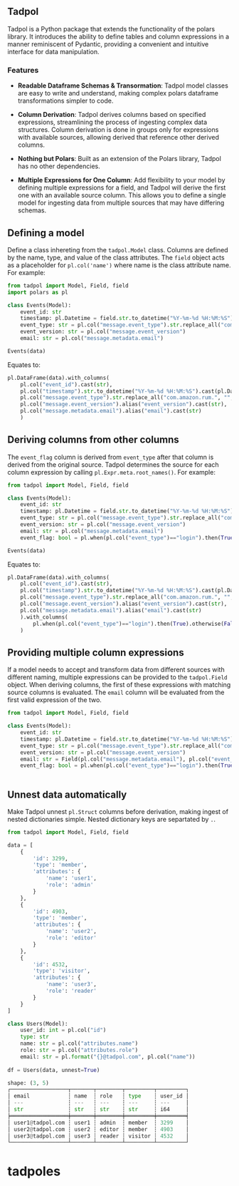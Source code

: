 ## Tadpol

Tadpol is a Python package that extends the functionality of the polars library. It introduces the ability to define tables and column expressions in a manner reminiscent of Pydantic, providing a convenient and intuitive interface for data manipulation.

### Features

- **Readable Dataframe Schemas & Transormation**: Tadpol model classes are easy to write and understand, making complex polars dataframe transformations simpler to code.
  
- **Column Derivation**: Tadpol derives columns based on specified expressions, streamlining the process of ingesting complex data structures. Column derivation is done in groups only for expressions with available sources, allowing derived that reference other derived columns.

- **Nothing but Polars**: Built as an extension of the Polars library, Tadpol has no other dependencies.

- **Multiple Expressions for One Column**: Add flexibility to your model by defining multiple expressions for a field, and Tadpol will derive the first one with an available source column. This allows you to define a single model for ingesting data from multiple sources that may have differing schemas.


## Defining a model
Define a class inhereting from the ```tadpol.Model``` class. Columns are defined by the name, type, and value of the class attributes. The ```field``` object acts as a placeholder for ```pl.col('name')``` where name is the class attribute name.
For example:

```py
from tadpol import Model, Field, field
import polars as pl

class Events(Model):
    event_id: str
    timestamp: pl.Datetime = field.str.to_datetime("%Y-%m-%d %H:%M:%S")
    event_type: str = pl.col("message.event_type").str.replace_all("com.amazon.rum.", "", literal=True)
    event_version: str = pl.col("message.event_version")
    email: str = pl.col("message.metadata.email")

Events(data)

```
Equates to:
```py
pl.DataFrame(data).with_columns(
    pl.col("event_id").cast(str),
    pl.col("timestamp").str.to_datetime("%Y-%m-%d %H:%M:%S").cast(pl.Datetime),
    pl.col("message.event_type").str.replace_all("com.amazon.rum.", "", literal=True).alias("event_type")
    pl.col("message.event_version").alias("event_version").cast(str),
    pl.col("message.metadata.email").alias("email").cast(str)
    )

```

## Deriving columns from other columns
The ```event_flag``` column is derived from ```event_type``` after that column is derived from the original source. Tadpol determines the source for each column expression by calling ```pl.Expr.meta.root_names()```. For example:


```py
from tadpol import Model, Field, field

class Events(Model):
    event_id: str
    timestamp: pl.Datetime = field.str.to_datetime("%Y-%m-%d %H:%M:%S")
    event_type: str = pl.col("message.event_type").str.replace_all("com.amazon.rum.", "", literal=True)
    event_version: str = pl.col("message.event_version")
    email: str = pl.col("message.metadata.email")
    event_flag: bool = pl.when(pl.col("event_type")=="login").then(True).otherwise(False)

Events(data)

```
Equates to:

```py
pl.DataFrame(data).with_columns(
    pl.col("event_id").cast(str),
    pl.col("timestamp").str.to_datetime("%Y-%m-%d %H:%M:%S").cast(pl.Datetime),
    pl.col("message.event_type").str.replace_all("com.amazon.rum.", "", literal=True).alias("event_type")
    pl.col("message.event_version").alias("event_version").cast(str),
    pl.col("message.metadata.email").alias("email").cast(str)
    ).with_columns(
        pl.when(pl.col("event_type")=="login").then(True).otherwise(False)
    )

```
## Providing multiple column expressions
If a model needs to accept and transform data from different sources with different naming, multiple expressions can be provided to the ```tadpol.Field``` object. When deriving columns, the first of these expressions with matching source columns is evaluated. The ```email``` column will be evaluated from the first valid expression of the two.

```py
from tadpol import Model, Field, field

class Events(Model):
    event_id: str
    timestamp: pl.Datetime = field.str.to_datetime("%Y-%m-%d %H:%M:%S")
    event_type: str = pl.col("message.event_type").str.replace_all("com.amazon.rum.", "", literal=True)
    event_version: str = pl.col("message.event_version")
    email: str = Field(pl.col("message.metadata.email"), pl.col("event_details.user.email"))
    event_flag: bool = pl.when(pl.col("event_type")=="login").then(True).otherwise(False)
    

```

## Unnest data automatically
Make Tadpol unnest ```pl.Struct``` columns before derivation, making ingest of nested dictionaries simple. Nested dictionary keys are separtated by ```.```.

```py
from tadpol import Model, Field, field

data = [
    {
        'id': 3299,
        'type': 'member',
        'attributes': {
            'name': 'user1',
            'role': 'admin'
        }
    },
    {
        'id': 4903,
        'type': 'member',
        'attributes': {
            'name': 'user2',
            'role': 'editor'
        }
    },
    {
        'id': 4532,
        'type': 'visitor',
        'attributes': {
            'name': 'user3',
            'role': 'reader'
        }
    }
]

class Users(Model):
    user_id: int = pl.col("id")
    type: str
    name: str = pl.col("attributes.name")
    role: str = pl.col("attributes.role")
    email: str = pl.format("{}@tadpol.com", pl.col("name"))
    
df = Users(data, unnest=True)

shape: (3, 5)
┌──────────────────┬───────┬────────┬─────────┬─────────┐
│ email            ┆ name  ┆ role   ┆ type    ┆ user_id │
│ ---              ┆ ---   ┆ ---    ┆ ---     ┆ ---     │
│ str              ┆ str   ┆ str    ┆ str     ┆ i64     │
╞══════════════════╪═══════╪════════╪═════════╪═════════╡
│ user1@tadpol.com ┆ user1 ┆ admin  ┆ member  ┆ 3299    │
│ user2@tadpol.com ┆ user2 ┆ editor ┆ member  ┆ 4903    │
│ user3@tadpol.com ┆ user3 ┆ reader ┆ visitor ┆ 4532    │
└──────────────────┴───────┴────────┴─────────┴─────────┘

```
# tadpoles
